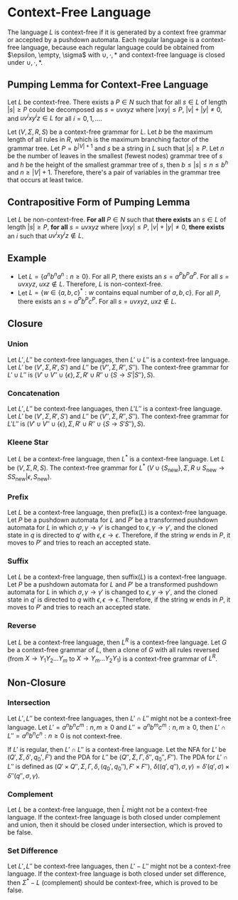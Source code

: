 # Context-Free Language

The language $L$ is context-free if it is generated by a context free grammar or accepted by a pushdown automata.
Each regular language is a context-free language, because each regular language could be obtained from $\epsilon, \empty, \sigma$ with $\cup, \cdot, {*}$ and context-free language is closed under $\cup, \cdot, {*}$.

## Pumping Lemma for Context-Free Language

Let $L$ be context-free. There exists a $P \in N$ such that for all $s \in L$ of length $|s| \geq P$ could be decomposed as $s = uvxyz$ where $|vxy| \leq P$, $|v| + |y| \neq 0$, and $uv^i xy^i z \in L$ for all $i = 0, 1, \dots$.

Let $(V, \Sigma, R, S)$ be a context-free grammar for $L$. Let $b$ be the maximum length of all rules in $R$, which is the maximum branching factor of the grammar tree. Let $P = b^{|V| + 1}$ and $s$ be a string in $L$ such that $|s| \geq P$. Let $n$ be the number of leaves in the smallest (fewest nodes) grammar tree of $s$ and $h$ be the height of the smallest grammar tree of $s$, then $b \leq |s| \leq n \leq b^{h}$ and $n \geq |V| + 1$. Therefore, there's a pair of variables in the grammar tree that occurs at least twice.

## Contrapositive Form of Pumping Lemma

Let $L$ be non-context-free. **For all** $P \in N$ such that **there exists** an $s \in L$ of length $|s| \geq P$, **for all** $s = uvxyz$ where $|vxy| \leq P$, $|v| + |y| \neq 0$, **there exists** an $i$ such that $uv^i xy^i z \notin L$.

## Example

- Let $L = \{ a^n b^n a^n: n \geq 0 \}$. For all $P$, there exists an $s = a^P b^P a^P$. For all $s = uvxyz$, $uxz \notin L$. Therefore, $L$ is non-context-free.
- Let $L = \{ w \in \{ a, b, c \}^*: w \text{ contains equal number of } a, b, c \}$. For all $P$, there exists an $s = a^P b^P c^P$. For all $s = uvxyz$, $uxz \notin L$.

## Closure

### Union

Let $L', L''$ be context-free languages, then $L' \cup L''$ is a context-free language. Let $L'$ be $(V', \Sigma, R', S')$ and $L''$ be $(V'', \Sigma, R'', S'')$. The context-free grammar for $L' \cup L''$ is $(V' \cup V'' \cup \{ \epsilon \}, \Sigma, R' \cup R'' \cup \{ S \rightarrow S' | S'' \}, S)$.

### Concatenation

Let $L', L''$ be context-free languages, then $L' L''$ is a context-free language. Let $L'$ be $(V', \Sigma, R', S')$ and $L''$ be $(V'', \Sigma, R'', S'')$. The context-free grammar for $L' L''$ is $(V' \cup V'' \cup \{ \epsilon \}, \Sigma, R' \cup R'' \cup \{ S \rightarrow S' S'' \}, S)$.

### Kleene Star

Let $L$ be a context-free language, then $L^*$ is a context-free language. Let $L$ be $(V, \Sigma, R, S)$. The context-free grammar for $L^*$ $(V \cup \{ S_{\text{new}} \}, \Sigma, R \cup {S_{\text{new}} \rightarrow SS_{\text{new}} | \epsilon, S_{\text{new}} })$.

### Prefix

Let $L$ be a context-free language, then $\text{prefix}(L)$ is a context-free language. Let $P$ be a pushdown automata for $L$ and $P'$ be a transformed pushdown automata for $L$ in which $\sigma, \gamma \rightarrow \gamma'$ is changed to $\epsilon, \gamma \rightarrow \gamma'$, and the cloned state in $q$ is directed to $q'$ with $\epsilon, \epsilon \rightarrow \epsilon$. Therefore, if the string $w$ ends in $P$, it moves to $P'$ and tries to reach an accepted state.

### Suffix

Let $L$ be a context-free language, then $\text{suffix}(L)$ is a context-free language. Let $P$ be a pushdown automata for $L$ and $P'$ be a transformed pushdown automata for $L$ in which $\sigma, \gamma \rightarrow \gamma'$ is changed to $\epsilon, \gamma \rightarrow \gamma'$, and the cloned state in $q'$ is directed to $q$ with $\epsilon, \epsilon \rightarrow \epsilon$. Therefore, if the string $w$ ends in $P$, it moves to $P'$ and tries to reach an accepted state.

### Reverse

Let $L$ be a context-free language, then $L^R$ is a context-free language. Let $G$ be a context-free grammar of $L$, then a clone of $G$ with all rules reversed (from $X \rightarrow Y_1 Y_2 \dots Y_m$ to $X \rightarrow Y_m \dots Y_2 Y_1$) is a context-free grammar of $L^R$.

## Non-Closure

### Intersection

Let $L', L''$ be context-free languages, then $L' \cap L''$ might not be a context-free language. Let $L' = {a^n b^n c^m: n, m \geq 0}$ and $L'' = {a^n b^m c^m: n, m \geq 0}$, then $L' \cap L'' = {a^n b^n c^n: n \geq 0}$ is not context-free.

If $L'$ is regular, then $L' \cap L''$ is a context-free language. Let the NFA for $L'$ be $(Q', \Sigma, \delta', q_0', F')$ and the PDA for $L''$ be $(Q'', \Sigma, \Gamma, \delta'', q_0'', F'')$. The PDA for $L' \cap L''$ is defined as $(Q' \times Q'', \Sigma, \Gamma, \delta, (q_0' , q_0''), F' \times F'')$, $\delta((q', q''), \sigma, \gamma) = \delta'(q', \sigma) \times \delta''(q'', \sigma, \gamma)$.

### Complement

Let $L$ be a context-free language, then $\bar{L}$ might not be a context-free language. If the context-free language is both closed under complement and union, then it should be closed under intersection, which is proved to be false.

### Set Difference

Let $L', L''$ be context-free languages, then $L' - L''$ might not be a context-free language. If the context-free language is both closed under set difference, then $\Sigma^* - L$ (complement) should be context-free, which is proved to be false.

